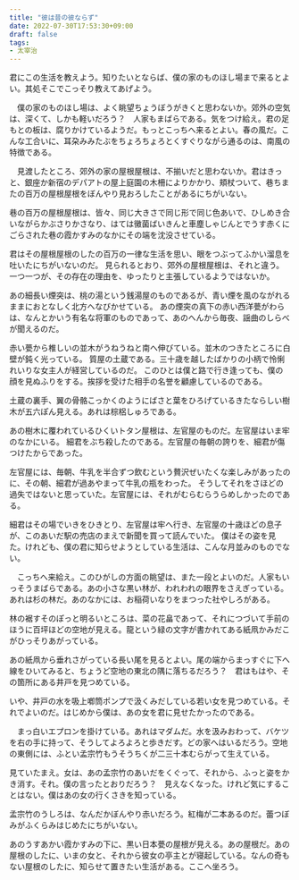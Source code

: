 ```yaml
---
title: "彼は昔の彼ならず"
date: 2022-07-30T17:53:30+09:00
draft: false
tags:
- 太宰治
---
```


君にこの生活を教えよう。知りたいとならば、僕の家のものほし場まで来るとよい。其処そこでこっそり教えてあげよう。

　僕の家のものほし場は、よく眺望ちょうぼうがきくと思わないか。郊外の空気は、深くて、しかも軽いだろう？　人家もまばらである。気をつけ給え。君の足もとの板は、腐りかけているようだ。もっとこっちへ来るとよい。春の風だ。こんな工合いに、耳朶みみたぶをちょろちょろとくすぐりながら通るのは、南風の特徴である。

　見渡したところ、郊外の家の屋根屋根は、不揃いだと思わないか。君はきっと、銀座か新宿のデパアトの屋上庭園の木柵によりかかり、頬杖ついて、巷ちまたの百万の屋根屋根をぼんやり見おろしたことがあるにちがいない。

巷の百万の屋根屋根は、皆々、同じ大きさで同じ形で同じ色あいで、ひしめき合いながらかぶさりかさなり、はては黴菌ばいきんと車塵しゃじんとでうす赤くにごらされた巷の霞かすみのなかにその端を沈没させている。

君はその屋根屋根のしたの百万の一律な生活を思い、眼をつぶってふかい溜息を吐いたにちがいないのだ。
見られるとおり、郊外の屋根屋根は、それと違う。一つ一つが、その存在の理由を、ゆったりと主張しているようではないか。

あの細長い煙突は、桃の湯という銭湯屋のものであるが、青い煙を風のながれるままにおとなしく北方へなびかせている。
あの煙突の真下の赤い西洋甍がわらは、なんとかいう有名な将軍のものであって、あのへんから毎夜、謡曲のしらべが聞えるのだ。

赤い甍から椎しいの並木がうねうねと南へ伸びている。並木のつきたところに白壁が鈍く光っている。
質屋の土蔵である。三十歳を越したばかりの小柄で怜悧れいりな女主人が経営しているのだ。
このひとは僕と路で行き逢っても、僕の顔を見ぬふりをする。挨拶を受けた相手の名誉を顧慮しているのである。

土蔵の裏手、翼の骨骼こっかくのようにばさと葉をひろげているきたならしい樹木が五六ぽん見える。あれは棕梠しゅろである。

あの樹木に覆われているひくいトタン屋根は、左官屋のものだ。左官屋はいま牢のなかにいる。
細君をぶち殺したのである。左官屋の毎朝の誇りを、細君が傷つけたからであった。

左官屋には、毎朝、牛乳を半合ずつ飲むという贅沢ぜいたくな楽しみがあったのに、その朝、細君が過あやまって牛乳の瓶をわった。
そうしてそれをさほどの過失ではないと思っていた。左官屋には、それがむらむらうらめしかったのである。

細君はその場でいきをひきとり、左官屋は牢へ行き、左官屋の十歳ほどの息子が、このあいだ駅の売店のまえで新聞を買って読んでいた。
僕はその姿を見た。けれども、僕の君に知らせようとしている生活は、こんな月並みのものでない。

　こっちへ来給え。このひがしの方面の眺望は、また一段とよいのだ。人家もいっそうまばらである。あの小さな黒い林が、われわれの眼界をさえぎっている。あれは杉の林だ。あのなかには、お稲荷いなりをまつった社やしろがある。

林の裾すそのぽっと明るいところは、菜の花畠であって、それにつづいて手前のほうに百坪ほどの空地が見える。龍という緑の文字が書かれてある紙凧かみだこがひっそりあがっている。

あの紙凧から垂れさがっている長い尾を見るとよい。尾の端からまっすぐに下へ線をひいてみると、ちょうど空地の東北の隅に落ちるだろう？　君はもはや、その箇所にある井戸を見つめている。

いや、井戸の水を吸上喞筒ポンプで汲くみだしている若い女を見つめている。それでよいのだ。はじめから僕は、あの女を君に見せたかったのである。

　まっ白いエプロンを掛けている。あれはマダムだ。水を汲みおわって、バケツを右の手に持って、そうしてよろよろと歩きだす。どの家へはいるだろう。空地の東側には、ふとい孟宗竹もうそうちくが二三十本むらがって生えている。

見ていたまえ。女は、あの孟宗竹のあいだをくぐって、それから、ふっと姿をかき消す。それ。僕の言ったとおりだろう？　見えなくなった。けれど気にすることはない。僕はあの女の行くさきを知っている。

孟宗竹のうしろは、なんだかぼんやり赤いだろう。紅梅が二本あるのだ。蕾つぼみがふくらみはじめたにちがいない。

あのうすあかい霞かすみの下に、黒い日本甍の屋根が見える。あの屋根だ。あの屋根のしたに、いまの女と、それから彼女の亭主とが寝起している。なんの奇もない屋根のしたに、知らせて置きたい生活がある。ここへ坐ろう。